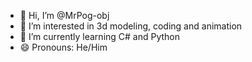 - 👋 Hi, I’m @MrPog-obj
- 👀 I’m interested in 3d modeling, coding and animation
- 🌱 I’m currently learning C# and Python
- 😄 Pronouns: He/Him


